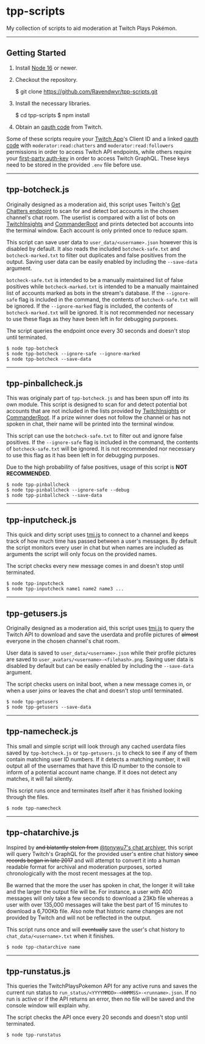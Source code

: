 # tpp-scripts
My collection of scripts to aid moderation at Twitch Plays Pokémon.

***

## Getting Started

1) Install [Node 16](https://nodejs.org/dist/latest-v16.x/) or newer.

2) Checkout the repository.

    $ git clone https://github.com/Ravendwyr/tpp-scripts.git

3) Install the necessary libraries.

    $ cd tpp-scripts
    $ npm install

4) Obtain an [oauth code](https://id.twitch.tv/oauth2/authorize?response_type=token&client_id=r7apxa1iipuiya961yv7e8gqhb79j0&force_verify=true&redirect_uri=https://twitchapps.com/tokengen/&scope=moderator%3Aread%3Achatters+moderator%3Aread%3Afollowers) from Twitch.

Some of these scripts require your [Twitch App](https://dev.twitch.tv/console/apps)'s Client ID and a linked [oauth code](https://twitchtokengenerator.com) with `moderator:read:chatters` and `moderator:read:followers` permissions in order to access Twitch API endpoints, while others require your [first-party auth-key](chrome://settings/cookies/detail?site=twitch.tv) in order to access Twitch GraphQL.  These keys need to be stored in the provided `.env` file before use.

***

## tpp-botcheck.js

Originally designed as a moderation aid, this script uses Twitch's [Get Chatters endpoint](https://dev.twitch.tv/docs/api/reference/#get-chatters) to scan for and detect bot accounts in the chosen channel's chat room.  The userlist is compared with a list of bots on [TwitchInsights](https://twitchinsights.net/bots) and [CommanderRoot](https://twitch-tools.rootonline.de/blocklist_manager.php) and prints detected bot accounts into the terminal window.  Each account is only printed once to reduce spam.

This script can save user data to `user_data/<username>.json` however this is disabled by default.  It also reads the included `botcheck-safe.txt` and `botcheck-marked.txt` to filter out duplicates and false positives from the output.  Saving user data can be easily enabled by including the `--save-data` argument.

`botcheck-safe.txt` is intended to be a manually maintained list of false positives while `botcheck-marked.txt` is intended to be a manually maintained list of accounts marked as bots in the stream's database.  If the `--ignore-safe` flag is included in the command, the contents of `botcheck-safe.txt` will be ignored. If the `--ignore-marked` flag is included, the contents of `botcheck-marked.txt` will be ignored.  It is not recommended nor necessary to use these flags as they have been left in for debugging purposes.

The script queries the endpoint once every 30 seconds and doesn't stop until terminated.

    $ node tpp-botcheck
    $ node tpp-botcheck --ignore-safe --ignore-marked
    $ node tpp-botcheck --save-data

***

## tpp-pinballcheck.js

This was originaly part of `tpp-botcheck.js` and has been spun off into its own module.  This script is designed to scan for and detect potential bot accounts that are not included in the lists provided by [TwitchInsights](https://twitchinsights.net/bots) or [CommanderRoot](https://twitch-tools.rootonline.de/blocklist_manager.php).  If a prize winner does not follow the channel or has not spoken in chat, their name will be printed into the terminal window.

This script can use the `botcheck-safe.txt` to filter out and ignore false positives.  If the `--ignore-safe` flag is included in the command, the contents of `botcheck-safe.txt` will be ignored.  It is not recommended nor necessary to use this flag as it has been left in for debugging purposes.

Due to the high probability of false positives, usage of this script is **NOT RECOMMENDED**.

    $ node tpp-pinballcheck
    $ node tpp-pinballcheck --ignore-safe --debug
    $ node tpp-pinballcheck --save-data

***

## tpp-inputcheck.js

This quick and dirty script uses [tmi.js](https://www.npmjs.com/package/tmi.js) to connect to a channel and keeps track of how much time has passed between a user's messages.  By default the script monitors every user in chat but when names are included as arguments the script will only focus on the provided names.

The script checks every new message comes in and doesn't stop until terminated.

    $ node tpp-inputcheck
    $ node tpp-inputcheck name1 name2 name3 ...

***

## tpp-getusers.js

Originally designed as a moderation aid, this script uses [tmi.js](https://www.npmjs.com/package/tmi.js) to query the Twitch API to download and save the userdata and profile pictures of ~~almost~~ everyone in the chosen channel's chat room.

User data is saved to `user_data/<username>.json` while their profile pictures are saved to `user_avatars/<username>-<filehash>.png`.  Saving user data is disabled by default but can be easily enabled by including the `--save-data` argument.

The script checks users on inital boot, when a new message comes in, or when a user joins or leaves the chat and doesn't stop until terminated.

    $ node tpp-getusers
    $ node tpp-getusers --save-data

***

## tpp-namecheck.js

This small and simple script will look through any cached userdata files saved by `tpp-botcheck.js` or `tpp-getusers.js` to check to see if any of them contain matching user ID numbers.  If it detects a matching number, it will output all of the usernames that have this ID number to the console to inform of a potential account name change.  If it does not detect any matches, it will fail silently.

This script runs once and terminates itself after it has finished looking through the files.

    $ node tpp-namecheck

***

## tpp-chatarchive.js

Inspired by ~~and blatantly stolen from~~ [@tonywu7's chat archiver](https://github.com/tonywu7/doug-district-public-library/blob/master/util/chat-archiver-v0.1.js), this script will query Twitch's GraphQL for the provided user's entire chat history ~~since records began in late 2017~~ and will attempt to convert it into a human readable format for archival and moderation purposes, sorted chronologically with the most recent messages at the top.

Be warned that the more the user has spoken in chat, the longer it will take and the larger the output file will be.  For instance, a user with 400 messages will only take a few seconds to download a 23Kb file whereas a user with over 135,000 messages will take the best part of 15 minutes to download a 6,700Kb file.  Also note that historic name changes are not provided by Twitch and will not be reflected in the output.

This script runs once and will ~~eventually~~ save the user's chat history to `chat_data/<username>.txt` when it finishes.

    $ node tpp-chatarchive name

***

## tpp-runstatus.js

This queries the TwitchPlaysPokemon API for any active runs and saves the current run status to `run_status/<YYYYMMDD>-<HHMMSS>-<runname>.json`.  If no run is active or if the API returns an error, then no file will be saved and the console window will explain why.

The script checks the API once every 20 seconds and doesn't stop until terminated.

    $ node tpp-runstatus

